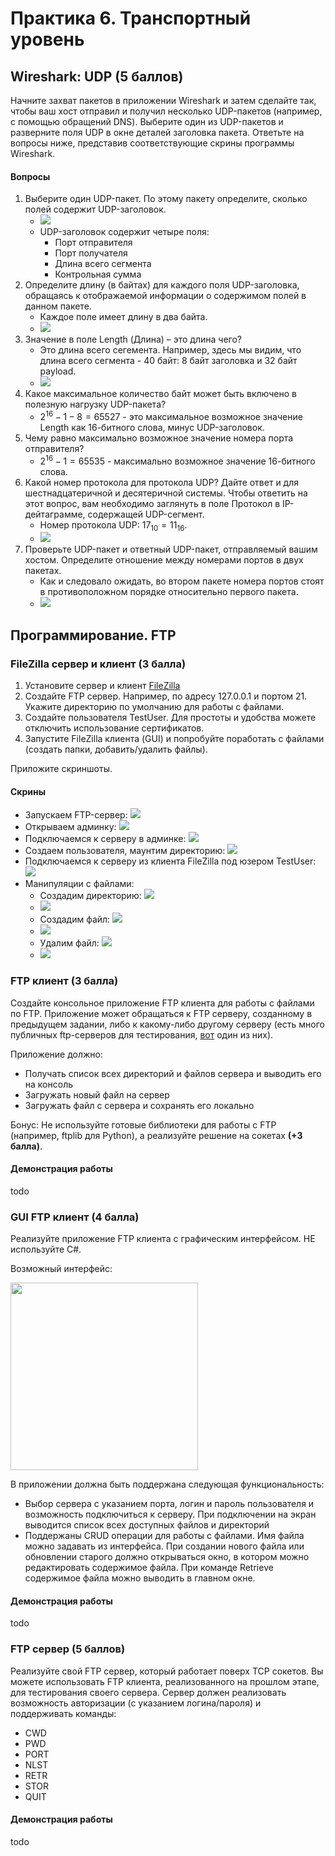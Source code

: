# Практика 6. Транспортный уровень

## Wireshark: UDP (5 баллов)
Начните захват пакетов в приложении Wireshark и затем сделайте так, чтобы ваш хост отправил и
получил несколько UDP-пакетов (например, с помощью обращений DNS).
Выберите один из UDP-пакетов и разверните поля UDP в окне деталей заголовка пакета.
Ответьте на вопросы ниже, представив соответствующие скрины программы Wireshark.

#### Вопросы
1. Выберите один UDP-пакет. По этому пакету определите, сколько полей содержит UDP-заголовок.
   - ![](./images/Wireshark_1.png)
   - UDP-заголовок содержит четыре поля:
     - Порт отправителя
     - Порт получателя
     - Длина всего сегмента
     - Контрольная сумма
2. Определите длину (в байтах) для каждого поля UDP-заголовка, обращаясь к отображаемой
   информации о содержимом полей в данном пакете.
   - Каждое поле имеет длину в два байта.
   - ![](./images/Wireshark_2.png)
3. Значение в поле Length (Длина) – это длина чего?
   - Это длина всего сегемента. Например, здесь мы видим, что длина всего сегмента - 40 байт: 8 байт заголовка и 32 байт payload.
   - ![](./images/Wireshark_3.png)
4. Какое максимальное количество байт может быть включено в полезную нагрузку UDP-пакета?
   - $2^{16}-1-8=65527$ - это максимальное возможное значение Length как 16-битного слова, минус UDP-заголовок.
5. Чему равно максимально возможное значение номера порта отправителя?
   - $2^{16}-1=65535$ - максимально возможное значение 16-битного слова.
6. Какой номер протокола для протокола UDP? Дайте ответ и для шестнадцатеричной и
   десятеричной системы. Чтобы ответить на этот вопрос, вам необходимо заглянуть в поле
   Протокол в IP-дейтаграмме, содержащей UDP-сегмент.
   - Номер протокола UDP: $17_{10}=11_{16}$.
   - ![](./images/Wireshark_6.png)
7. Проверьте UDP-пакет и ответный UDP-пакет, отправляемый вашим хостом. Определите
   отношение между номерами портов в двух пакетах.
   - Как и следовало ожидать, во втором пакете номера портов стоят в противоположном порядке относительно первого пакета.
   - ![](./images/Wireshark_7.png)

## Программирование. FTP

### FileZilla сервер и клиент (3 балла)
1. Установите сервер и клиент [FileZilla](https://filezilla.ru/get)
2. Создайте FTP сервер. Например, по адресу 127.0.0.1 и портом 21. 
   Укажите директорию по умолчанию для работы с файлами.
3. Создайте пользователя TestUser. Для простоты и удобства можете отключить использование сертификатов.
4. Запустите FileZilla клиента (GUI) и попробуйте поработать с файлами (создать папки,
добавить/удалить файлы).

Приложите скриншоты.

#### Скрины
* Запускаем FTP-сервер: ![](./images/FileZilla_1.png)
* Открываем админку: ![](./images/FileZilla_2.png)
* Подключаемся к серверу в админке: ![](./images/FileZilla_3.png)
* Создаем пользователя, маунтим директорию: ![](./images/FileZilla_4.png)
* Подключаемся к серверу из клиента FileZilla под юзером TestUser: ![](./images/FileZilla_5.png)
* Манипуляции с файлами:
    * Создадим директорию: ![](./images/FileZilla_6.png)
    * ![](./images/FileZilla_7.png)
    * Создадим файл: ![](./images/FileZilla_8.png)
    * ![](./images/FileZilla_9.png)
    * Удалим файл: ![](./images/FileZilla_10.png)
    * ![](./images/FileZilla_11.png)

### FTP клиент (3 балла)
Создайте консольное приложение FTP клиента для работы с файлами по FTP. Приложение может
обращаться к FTP серверу, созданному в предыдущем задании, либо к какому-либо другому серверу 
(есть много публичных ftp-серверов для тестирования, [вот](https://dlptest.com/ftp-test/) один из них).

Приложение должно:
- Получать список всех директорий и файлов сервера и выводить его на консоль
- Загружать новый файл на сервер
- Загружать файл с сервера и сохранять его локально

Бонус: Не используйте готовые библиотеки для работы с FTP (например, ftplib для Python), а реализуйте решение на сокетах **(+3 балла)**.

#### Демонстрация работы
todo

### GUI FTP клиент (4 балла)
Реализуйте приложение FTP клиента с графическим интерфейсом. НЕ используйте C#.

Возможный интерфейс:

<img src="images/example-ftp-gui.png" width=300 />

В приложении должна быть поддержана следующая функциональность:
- Выбор сервера с указанием порта, логин и пароль пользователя и возможность
подключиться к серверу. При подключении на экран выводится список всех доступных
файлов и директорий
- Поддержаны CRUD операции для работы с файлами. Имя файла можно задавать из
интерфейса. При создании нового файла или обновлении старого должно открываться
окно, в котором можно редактировать содержимое файла. При команде Retrieve
содержимое файла можно выводить в главном окне.

#### Демонстрация работы
todo

### FTP сервер (5 баллов)
Реализуйте свой FTP сервер, который работает поверх TCP сокетов. Вы можете использовать FTP клиента, реализованного на прошлом этапе, для тестирования своего сервера.
Сервер должен реализовать возможность авторизации (с указанием логина/пароля) и поддерживать команды:
- CWD
- PWD
- PORT
- NLST
- RETR
- STOR
- QUIT

#### Демонстрация работы
todo
